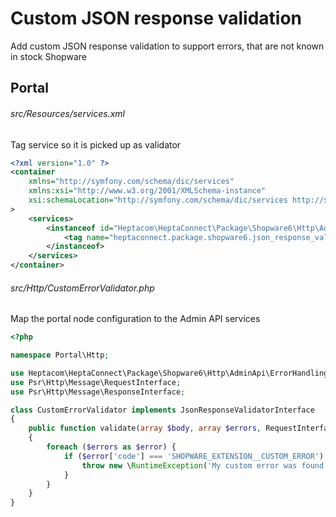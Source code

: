 # Custom JSON response validation

Add custom JSON response validation to support errors, that are not known in stock Shopware

## Portal

###### src/Resources/services.xml

Tag service so it is picked up as validator

```xml
<?xml version="1.0" ?>
<container
    xmlns="http://symfony.com/schema/dic/services"
    xmlns:xsi="http://www.w3.org/2001/XMLSchema-instance"
    xsi:schemaLocation="http://symfony.com/schema/dic/services http://symfony.com/schema/dic/services/services-1.0.xsd"
>
    <services>
        <instanceof id="Heptacom\HeptaConnect\Package\Shopware6\Http\AdminApi\ErrorHandling\Contract\JsonResponseValidatorInterface">
            <tag name="heptaconnect.package.shopware6.json_response_validator"/>
        </instanceof>
    </services>
</container>
```


###### src/Http/CustomErrorValidator.php

Map the portal node configuration to the Admin API services

```php
<?php

namespace Portal\Http;

use Heptacom\HeptaConnect\Package\Shopware6\Http\AdminApi\ErrorHandling\Contract\JsonResponseValidatorInterface;
use Psr\Http\Message\RequestInterface;
use Psr\Http\Message\ResponseInterface;

class CustomErrorValidator implements JsonResponseValidatorInterface
{
    public function validate(array $body, array $errors, RequestInterface $request, ResponseInterface $response) : void
    {
        foreach ($errors as $error) {
            if ($error['code'] === 'SHOPWARE_EXTENSION__CUSTOM_ERROR') {
                throw new \RuntimeException('My custom error was found');
            }
        }
    }
}
```
